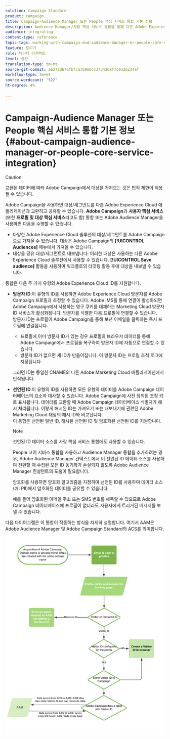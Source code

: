```yaml
---
solution: Campaign Standard
product: campaign
title: Campaign-Audience Manager 또는 People 핵심 서비스 통합 기본 정보
description: Audience Manager/사람 핵심 서비스 통합을 통해 다른 Adobe Experience Cloud 솔루션 내에서 대상 또는 세그먼트를 공유할 수 있습니다.
audience: integrating
content-type: reference
topic-tags: working-with-campaign-and-audience-manager-or-people-core-service
feature: 트리거
role: 데이터 아키텍트
level: 중간
translation-type: tm+mt
source-git-commit: a6272db76fbfca7b9ebcc3734368f7c032b234af
workflow-type: tm+mt
source-wordcount: '522'
ht-degree: 4%

---
```



# Campaign-Audience Manager 또는 People 핵심 서비스 통합 기본 정보{#about-campaign-audience-manager-or-people-core-service-integration}

>[!CAUTION]
>
>교환된 데이터에 따라 Adobe Campaign에서 대상을 가져오는 것은 법적 제한이 적용될 수 있습니다.

Adobe Campaign을 사용하면 대상/세그먼트를 다른 Adobe Experience Cloud 애플리케이션과 교환하고 공유할 수 있습니다. **Adobe Campaign**&#x200B;과 **사용자 핵심 서비스**(또한 **프로필 및 대상 핵심 서비스**&#x200B;라고도 함) 통합 또는 Adobe Audience Manager을 사용하면 다음을 수행할 수 있습니다.

* 다양한 Adobe Experience Cloud 솔루션의 대상/세그먼트를 Adobe Campaign으로 가져올 수 있습니다. 대상은 Adobe Campaign의 **[!UICONTROL Audiences]** 메뉴에서 가져올 수 있습니다.
* 대상을 공유 대상/세그먼트로 내보냅니다. 이러한 대상은 사용하는 다른 Adobe Experience Cloud 솔루션에서 사용할 수 있습니다. **[!UICONTROL Save audience]** 활동을 사용하여 워크플로의 타깃팅 활동 후에 대상을 내보낼 수 있습니다.

통합은 다음 두 가지 유형의 Adobe Experience Cloud ID를 지원합니다.

* **방문자 ID**:이 유형의 ID를 사용하면 Adobe Experience Cloud 방문자를 Adobe Campaign 프로필과 조정할 수 있습니다. Adobe IMS를 통해 연결이 활성화되면 Adobe Campaign에서 사용하는 영구 쿠키를 대체하는 Marketing Cloud 방문자 ID 서비스가 활성화됩니다. 방문자를 식별한 다음 프로필에 연결할 수 있습니다.
   <br>방문자 ID는 프로필이 Adobe Campaign을 통해 보낸 이메일을 클릭하는 즉시 프로필에 연결됩니다.
   * 프로필에 이미 방문자 ID가 있는 경우 프로필의 브라우저 데이터를 통해 Adobe Campaign에서 프로필을 복구하여 방문자 ID에 자동으로 연결할 수 있습니다.
   * 방문자 ID가 없으면 새 ID가 만들어집니다. 이 방문자 ID는 프로필 추적 로그에 저장됩니다.

   그러면 ID는 동일한 CNAME의 다른 Adobe Marketing Cloud 애플리케이션에서 인식됩니다.

* **선언된 ID**:이 유형의 ID를 사용하면 모든 유형의 데이터를 Adobe Campaign 데이터베이스의 요소와 대사할 수 있습니다. Adobe Campaign에 사전 정의된 조정 키로 표시됩니다. 데이터를 교환할 때 Adobe Campaign 데이터베이스 식별자가 해시 처리됩니다. 이렇게 해시된 ID는 가져오기 또는 내보내기에 관련된 Adobe Marketing Cloud 대상의 해시 ID와 비교됩니다.
   <br>이 통합은 선언된 일반 ID, 해시된 선언된 ID 및 암호화된 선언된 ID를 지원합니다.

   >[!NOTE]
   >
   >선언된 ID 데이터 소스를 사람 핵심 서비스 통합에도 사용할 수 있습니다.
   >
   >People 코어 서비스 통합을 사용하고 Audience Manager 통합을 추가하려는 경우, Adobe Audience Manager 컨텍스트에서 이 선언된 ID 데이터 소스를 사용하여 전환할 때 수집된 모든 ID 동기화가 손실되지 않도록 Adobe Audience Manager 컨설턴트의 도움이 필요합니다.


   암호화를 사용하면 암호화 알고리즘을 지정하여 선언된 ID를 사용하여 데이터 소스(예: PII)에서 암호화된 데이터를 공유할 수 있습니다.

   예를 들어 암호화된 이메일 주소 또는 SMS 번호를 해독할 수 있으므로 Adobe Campaign 데이터베이스에 프로필이 없더라도 사용자에게 트리거된 메시지를 보낼 수 있습니다.

다음 다이어그램은 이 통합이 작동하는 방식을 자세히 설명합니다. 여기서 AAM은 Adobe Audience Manager 및 Adobe Campaign Standard의 ACS를 의미합니다.

![](assets/aam_diagram.png)